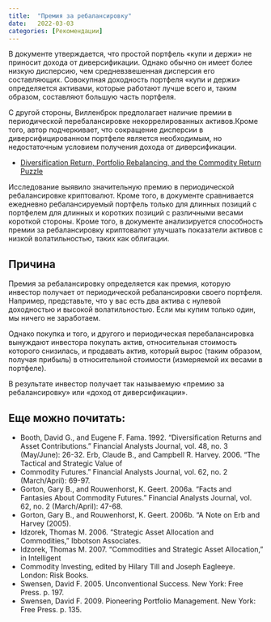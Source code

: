 ```yaml
---
title:  "Премия за ребалансировку"
date:   2022-03-03
categories: [Рекомендации]
---
```


 В документе утверждается, что простой портфель «купи и держи» не приносит дохода от диверсификации. Однако обычно он имеет более низкую дисперсию, чем средневзвешенная дисперсия его составляющих. Совокупная доходность портфеля «купи и держи» определяется активами, которые работают лучше всего и, таким образом, составляют большую часть портфеля.


С другой стороны, Вилленброк предполагает наличие премии в периодической перебалансировке некоррелированных активов.Кроме того, автор подчеркивает, что сокращение дисперсии в диверсифицированном портфеле является необходимым, но недостаточным условием получения дохода от диверсификации.

* <a href="https://papers.ssrn.com/sol3/papers.cfm?abstract_id=1898864">Diversification Return, Portfolio Rebalancing, and the Commodity Return Puzzle</a>


Исследование выявило значительную премию в периодической ребалансировке криптовалют. Кроме того, в документе сравнивается ежедневно ребалансируемый портфель только для длинных позиций с портфелем для длинных и коротких позиций с различными весами короткой стороны. Кроме того, в документе анализируется способность премии за ребалансировку криптовалют улучшать показатели активов с низкой волатильностью, таких как облигации.

## Причина

Премия за ребалансировку определяется как премия, которую инвестор получает от периодической ребалансировки своего портфеля.
Например, представьте, что у вас есть два актива с нулевой доходностью и высокой волатильностью. Если мы купим только один, мы ничего не заработаем. 

Однако покупка и того, и другого и периодическая перебалансировка вынуждают инвестора покупать актив, относительная стоимость которого снизилась, и продавать актив, который вырос (таким образом, получая прибыль) в относительной стоимости (измеряемой их весами в портфеле).

В результате инвестор получает так называемую «премию за ребалансировку» или «доход от диверсификации».


## Еще можно почитать:

* Booth, David G., and Eugene F. Fama. 1992. “Diversification Returns and Asset Contributions.” Financial Analysts Journal, vol. 48, no. 3 (May/June): 26-32.
Erb, Claude B., and Campbell R. Harvey. 2006. “The Tactical and Strategic Value of
* Commodity Futures.” Financial Analysts Journal, vol. 62, no. 2 (March/April): 69-97.
* Gorton, Gary B., and Rouwenhorst, K. Geert. 2006a. “Facts and Fantasies About Commodity Futures.” Financial Analysts Journal, vol. 62, no. 2 (March/April): 47-68.
* Gorton, Gary B., and Rouwenhorst, K. Geert. 2006b. “A Note on Erb and Harvey (2005).
* Idzorek, Thomas M. 2006. “Strategic Asset Allocation and Commodities,” Ibbotson Associates.
* Idzorek, Thomas M. 2007. “Commodities and Strategic Asset Allocation,” in Intelligent
* Commodity Investing, edited by Hilary Till and Joseph Eagleeye. London: Risk Books.
* Swensen, David F. 2005. Unconventional Success. New York: Free Press. p. 197.
* Swensen, David F. 2009. Pioneering Portfolio Management. New York: Free Press. p. 135.






